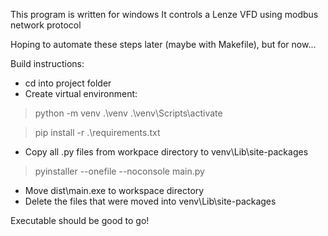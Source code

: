 This program is written for windows
It controls a Lenze VFD using modbus network protocol

Hoping to automate these steps later (maybe with Makefile), but for now...

Build instructions:
- cd into project folder
- Create virtual environment:
> python -m venv .\venv
> .\venv\Scripts\activate

> pip install -r .\requirements.txt
- Copy all .py files from workpace directory to venv\Lib\site-packages
> pyinstaller --onefile --noconsole main.py
- Move dist\main.exe to workspace directory
- Delete the files that were moved into venv\Lib\site-packages

Executable should be good to go!
